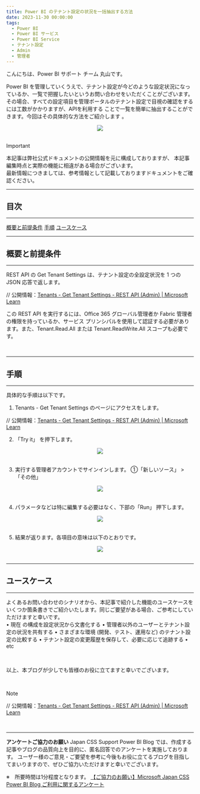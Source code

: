 ```yaml
---
title: Power BI のテナント設定の状況を一括抽出する方法
date: 2023-11-30 00:00:00 
tags:
  - Power BI
  - Power BI サービス
  - Power BI Service
  - テナント設定
  - Admin
  - 管理者
---
```



こんにちは、Power BI サポート チーム 丸山です。

Power BI を管理していくうえで、テナント設定が今どのような設定状況になっているか、一覧で把握したいというお問い合わせをいただくことがございます。その場合、すべての設定項目を管理ポータルのテナント設定で目視の確認をするには工数がかかりますが、APIを利用する ことで一覧を簡単に抽出することができます。今回はその具体的な方法をご紹介します 。

<!-- more -->
<div align="center">
<img src="1.png">
</div>

</br>

> [!IMPORTANT]  
> 本記事は弊社公式ドキュメントの公開情報を元に構成しておりますが、
> 本記事編集時点と実際の機能に相違がある場合がございます。  
> 最新情報につきましては、参考情報として記載しておりますドキュメントをご確認ください。

---
## 目次
---
 [概要と前提条件](#概要と前提条件)
 [手順](#手順)
 [ユースケース](#ユースケース)

---
## 概要と前提条件
---
REST API の Get Tenant Settings は、テナント設定の全設定状況を 1 つの JSON 応答で返します。

// 公開情報：[Tenants - Get Tenant Settings - REST API (Admin) | Microsoft Learn](https://learn.microsoft.com/en-us/rest/api/fabric/admin/tenants/get-tenant-settings?tabs=HTTP)

この REST API を実行するには、Office 365 グローバル管理者か Fabric 管理者の権限を持っているか、サービス プリンシパルを使用して認証する必要があります。また、Tenant.Read.All または Tenant.ReadWrite.All スコープも必要です。

</br>

---
## 手順
---

具体的な手順は以下です。

1. Tenants - Get Tenant Settings のページにアクセスをします。

// 公開情報：[Tenants - Get Tenant Settings - REST API (Admin) | Microsoft Learn](https://learn.microsoft.com/en-us/rest/api/fabric/admin/tenants/get-tenant-settings?tabs=HTTP)

2. 「Try it」 を押下します。
<div align="center">
<img src="2.png">
</div>
 
</br>

3. 実行する管理者アカウントでサインインします。
①「新しいソース」 > 「その他」
<div align="center">
<img src="3.png">
</div>

</br>

4. パラメータなどは特に編集する必要はなく、下部の「Run」 押下します。

<div align="center">
<img src="4.png">
</div>

</br>

5. 結果が返ります。各項目の意味は以下のとおりです。

<div align="center">
<img src="5.png">
</div>

</br>

---
## ユースケース
---

よくあるお問い合わせのシナリオから、本記事で紹介した機能のユースケースをいくつか箇条書きでご紹介いたします。同じご要望がある場合、ご参考にしていただけますと幸いです。
</br>
•	現在 の構成を設定状況から文書化する
•	管理者以外のユーザーとテナント設定の状況を共有する
•	さまざまな環境 (開発、テスト、運用など) のテナント設定の比較する
•	テナント設定の変更履歴を保存して、必要に応じて追跡する
•	etc

 

</br>

以上、本ブログが少しでも皆様のお役に立てますと幸いでございます。

</br>

> [!NOTE]
> // 公開情報：[Tenants - Get Tenant Settings - REST API (Admin) | Microsoft Learn](https://learn.microsoft.com/en-us/rest/api/fabric/admin/tenants/get-tenant-settings?tabs=HTTP)

</br>

---

**アンケートご協力のお願い**
Japan CSS Support Power BI Blog では、作成する記事やブログの品質向上を目的に、匿名回答でのアンケートを実施しております。
ユーザー様のご意見・ご要望を参考に今後もお役に立てるブログを目指してまいりますので、ぜひご協力いただけますと幸いでございます。 

※　所要時間は1分程度となります。
[【ご協力のお願い】Microsoft Japan CSS Power BI Blog ご利用に関するアンケート](https://jpbap-sqlbi.github.io/blog/powerbi/pbi_blogsurvey2022/)